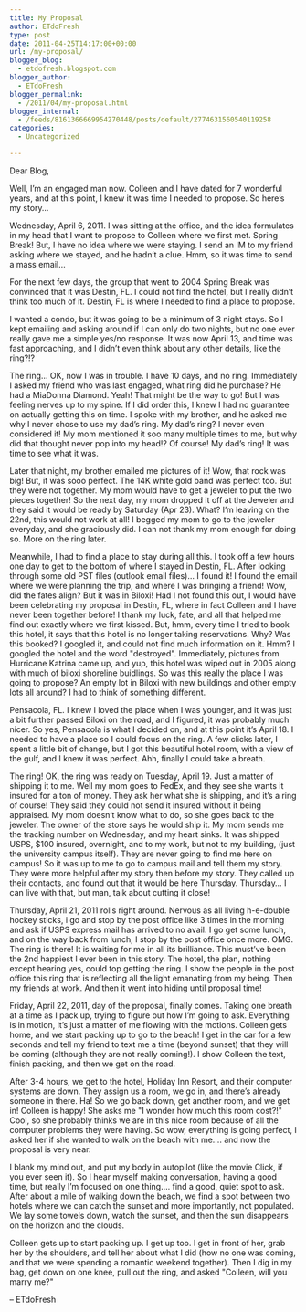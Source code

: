 ```yaml
---
title: My Proposal
author: ETdoFresh
type: post
date: 2011-04-25T14:17:00+00:00
url: /my-proposal/
blogger_blog:
  - etdofresh.blogspot.com
blogger_author:
  - ETdoFresh
blogger_permalink:
  - /2011/04/my-proposal.html
blogger_internal:
  - /feeds/8161366669954270448/posts/default/2774631560540119258
categories:
  - Uncategorized

---
```

Dear Blog,

Well, I&#8217;m an engaged man now. Colleen and I have dated for 7 wonderful years, and at this point, I knew it was time I needed to propose. So here&#8217;s my story&#8230;

Wednesday, April 6, 2011. I was sitting at the office, and the idea formulates in my head that I want to propose to Colleen where we first met. Spring Break! But, I have no idea where we were staying. I send an IM to my friend asking where we stayed, and he hadn&#8217;t a clue. Hmm, so it was time to send a mass email&#8230;

For the next few days, the group that went to 2004 Spring Break was convinced that it was Destin, FL. I could not find the hotel, but I really didn&#8217;t think too much of it. Destin, FL is where I needed to find a place to propose.

I wanted a condo, but it was going to be a minimum of 3 night stays. So I kept emailing and asking around if I can only do two nights, but no one ever really gave me a simple yes/no response. It was now April 13, and time was fast approaching, and I didn&#8217;t even think about any other details, like the ring?!?

The ring&#8230; OK, now I was in trouble. I have 10 days, and no ring. Immediately I asked my friend who was last engaged, what ring did he purchase? He had a MiaDonna Diamond. Yeah! That might be the way to go! But I was feeling nerves up to my spine. If I did order this, I knew I had no guarantee on actually getting this on time. I spoke with my brother, and he asked me why I never chose to use my dad&#8217;s ring. My dad&#8217;s ring? I never even considered it! My mom mentioned it soo many multiple times to me, but why did that thought never pop into my head!? Of course! My dad&#8217;s ring! It was time to see what it was.

Later that night, my brother emailed me pictures of it! Wow, that rock was big! But, it was sooo perfect. The 14K white gold band was perfect too. But they were not together. My mom would have to get a jeweler to put the two pieces together! So the next day, my mom dropped it off at the Jeweler and they said it would be ready by Saturday (Apr 23). What? I&#8217;m leaving on the 22nd, this would not work at all! I begged my mom to go to the jeweler everyday, and she graciously did. I can not thank my mom enough for doing so. More on the ring later.

Meanwhile, I had to find a place to stay during all this. I took off a few hours one day to get to the bottom of where I stayed in Destin, FL. After looking through some old PST files (outlook email files)&#8230; I found it! I found the email where we were planning the trip, and where I was bringing a friend! Wow, did the fates align? But it was in Biloxi! Had I not found this out, I would have been celebrating my proposal in Destin, FL, where in fact Colleen and I have never been together before! I thank my luck, fate, and all that helped me find out exactly where we first kissed. But, hmm, every time I tried to book this hotel, it says that this hotel is no longer taking reservations. Why? Was this booked? I googled it, and could not find much information on it. Hmm? I googled the hotel and the word "destroyed". Immediately, pictures from Hurricane Katrina came up, and yup, this hotel was wiped out in 2005 along with much of biloxi shoreline buidlings. So was this really the place I was going to propose? An empty lot in Biloxi with new buildings and other empty lots all around? I had to think of something different.

Pensacola, FL. I knew I loved the place when I was younger, and it was just a bit further passed Biloxi on the road, and I figured, it was probably much nicer. So yes, Pensacola is what I decided on, and at this point it&#8217;s April 18. I needed to have a place so I could focus on the ring. A few clicks later, I spent a little bit of change, but I got this beautiful hotel room, with a view of the gulf, and I knew it was perfect. Ahh, finally I could take a breath.

The ring! OK, the ring was ready on Tuesday, April 19. Just a matter of shipping it to me. Well my mom goes to FedEx, and they see she wants it insured for a ton of money. They ask her what she is shipping, and it&#8217;s a ring of course! They said they could not send it insured without it being appraised. My mom doesn&#8217;t know what to do, so she goes back to the jeweler. The owner of the store says he would ship it. My mom sends me the tracking number on Wednesday, and my heart sinks. It was shipped USPS, $100 insured, overnight, and to my work, but not to my building, (just the university campus itself). They are never going to find me here on campus! So it was up to me to go to campus mail and tell them my story. They were more helpful after my story then before my story. They called up their contacts, and found out that it would be here Thursday. Thursday&#8230; I can live with that, but man, talk about cutting it close!

Thursday, April 21, 2011 rolls right around. Nervous as all living h-e-double hockey sticks, i go and stop by the post office like 3 times in the morning and ask if USPS express mail has arrived to no avail. I go get some lunch, and on the way back from lunch, I stop by the post office once more. OMG. The ring is there! It is waiting for me in all its brilliance. This must&#8217;ve been the 2nd happiest I ever been in this story. The hotel, the plan, nothing except hearing yes, could top getting the ring. I show the people in the post office this ring that is reflecting all the light emanating from my being. Then my friends at work. And then it went into hiding until proposal time!

Friday, April 22, 2011, day of the proposal, finally comes. Taking one breath at a time as I pack up, trying to figure out how I&#8217;m going to ask. Everything is in motion, it&#8217;s just a matter of me flowing with the motions. Colleen gets home, and we start packing up to go to the beach! I get in the car for a few seconds and tell my friend to text me a time (beyond sunset) that they will be coming (although they are not really coming!). I show Colleen the text, finish packing, and then we get on the road.

After 3-4 hours, we get to the hotel, Holiday Inn Resort, and their computer systems are down. They assign us a room, we go in, and there&#8217;s already someone in there. Ha! So we go back down, get another room, and we get in! Colleen is happy! She asks me "I wonder how much this room cost?!" Cool, so she probably thinks we are in this nice room because of all the computer problems they were having. So wow, everything is going perfect, I asked her if she wanted to walk on the beach with me&#8230;. and now the proposal is very near.

I blank my mind out, and put my body in autopilot (like the movie Click, if you ever seen it). So I hear myself making conversation, having a good time, but really I&#8217;m focused on one thing&#8230;. find a good, quiet spot to ask. After about a mile of walking down the beach, we find a spot between two hotels where we can catch the sunset and more importantly, not populated. We lay some towels down, watch the sunset, and then the sun disappears on the horizon and the clouds.

Colleen gets up to start packing up. I get up too. I get in front of her, grab her by the shoulders, and tell her about what I did (how no one was coming, and that we were spending a romantic weekend together). Then I dig in my bag, get down on one knee, pull out the ring, and asked "Colleen, will you marry me?"

&#8211; ETdoFresh